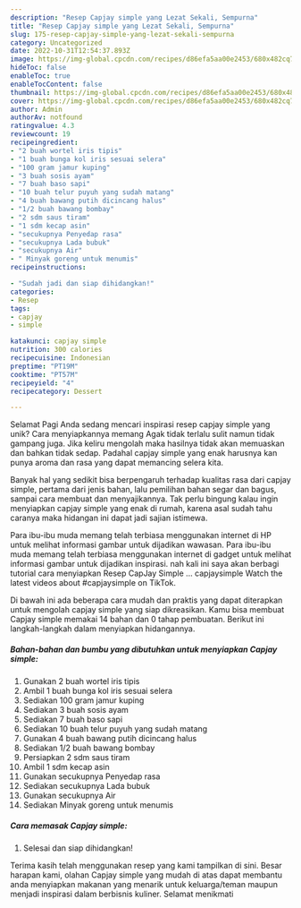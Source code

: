 ```yaml
---
description: "Resep Capjay simple yang Lezat Sekali, Sempurna"
title: "Resep Capjay simple yang Lezat Sekali, Sempurna"
slug: 175-resep-capjay-simple-yang-lezat-sekali-sempurna
category: Uncategorized
date: 2022-10-31T12:54:37.893Z
image: https://img-global.cpcdn.com/recipes/d86efa5aa00e2453/680x482cq70/capjay-simple-foto-resep-utama.jpg
hideToc: false
enableToc: true
enableTocContent: false
thumbnail: https://img-global.cpcdn.com/recipes/d86efa5aa00e2453/680x482cq70/capjay-simple-foto-resep-utama.jpg
cover: https://img-global.cpcdn.com/recipes/d86efa5aa00e2453/680x482cq70/capjay-simple-foto-resep-utama.jpg
author: Admin
authorAv: notfound
ratingvalue: 4.3
reviewcount: 19
recipeingredient:
- "2 buah wortel iris tipis"
- "1 buah bunga kol iris sesuai selera"
- "100 gram jamur kuping"
- "3 buah sosis ayam"
- "7 buah baso sapi"
- "10 buah telur puyuh yang sudah matang"
- "4 buah bawang putih dicincang halus"
- "1/2 buah bawang bombay"
- "2 sdm saus tiram"
- "1 sdm kecap asin"
- "secukupnya Penyedap rasa"
- "secukupnya Lada bubuk"
- "secukupnya Air"
- " Minyak goreng untuk menumis"
recipeinstructions:

- "Sudah jadi dan siap dihidangkan!"
categories:
- Resep
tags:
- capjay
- simple

katakunci: capjay simple 
nutrition: 300 calories
recipecuisine: Indonesian
preptime: "PT19M"
cooktime: "PT57M"
recipeyield: "4"
recipecategory: Dessert

---
```



Selamat Pagi Anda sedang mencari inspirasi resep capjay simple yang unik? Cara menyiapkannya memang Agak tidak terlalu sulit namun tidak gampang juga. Jika keliru mengolah maka hasilnya tidak akan memuaskan dan bahkan tidak sedap. Padahal capjay simple yang enak harusnya kan punya aroma dan rasa yang dapat memancing selera kita.


Banyak hal yang sedikit bisa berpengaruh terhadap kualitas rasa dari capjay simple, pertama dari jenis bahan, lalu pemilihan bahan segar dan bagus, sampai cara membuat dan menyajikannya. Tak perlu bingung kalau ingin menyiapkan capjay simple yang enak di rumah, karena asal sudah tahu caranya maka hidangan ini dapat jadi sajian istimewa.

Para ibu-ibu muda memang telah terbiasa menggunakan internet di HP untuk melihat informasi gambar untuk dijadikan wawasan. Para ibu-ibu muda memang telah terbiasa menggunakan internet di gadget untuk melihat informasi gambar untuk dijadikan inspirasi. nah kali ini saya akan berbagi tutorial cara menyiapkan Resep CapJay Simple … capjaysimple Watch the latest videos about #capjaysimple on TikTok.


Di bawah ini ada beberapa cara mudah dan praktis yang dapat diterapkan untuk mengolah capjay simple yang siap dikreasikan. Kamu bisa membuat Capjay simple memakai 14 bahan dan 0 tahap pembuatan. Berikut ini langkah-langkah dalam menyiapkan hidangannya.

<!--inarticleads1-->

##### Bahan-bahan dan bumbu yang dibutuhkan untuk menyiapkan Capjay simple:

1. Gunakan 2 buah wortel iris tipis
1. Ambil 1 buah bunga kol iris sesuai selera
1. Sediakan 100 gram jamur kuping
1. Sediakan 3 buah sosis ayam
1. Sediakan 7 buah baso sapi
1. Sediakan 10 buah telur puyuh yang sudah matang
1. Gunakan 4 buah bawang putih dicincang halus
1. Sediakan 1/2 buah bawang bombay
1. Persiapkan 2 sdm saus tiram
1. Ambil 1 sdm kecap asin
1. Gunakan secukupnya Penyedap rasa
1. Sediakan secukupnya Lada bubuk
1. Gunakan secukupnya Air
1. Sediakan  Minyak goreng untuk menumis




<!--inarticleads2-->

##### Cara memasak Capjay simple:


1. Selesai dan siap dihidangkan!



Terima kasih telah menggunakan resep yang kami tampilkan di sini. Besar harapan kami, olahan Capjay simple yang mudah di atas dapat membantu anda menyiapkan makanan yang menarik untuk keluarga/teman maupun menjadi inspirasi dalam berbisnis kuliner. Selamat menikmati
